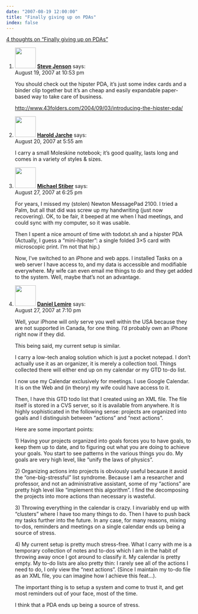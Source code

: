 ```yaml
---
date: "2007-08-19 12:00:00"
title: "Finally giving up on PDAs"
index: false
---
```


[4 thoughts on &ldquo;Finally giving up on PDAs&rdquo;](/lemire/blog/2007/08-19-finally-giving-up-on-pdas)

<ol class="comment-list">
<li id="comment-49448" class="comment even thread-even depth-1">
<div class="comment-author vcard">
<img alt src="https://secure.gravatar.com/avatar/48a8c3b68da8bd6722bd45409b83238a?s=56&#038;d=mm&#038;r=g" srcset="https://secure.gravatar.com/avatar/48a8c3b68da8bd6722bd45409b83238a?s=112&#038;d=mm&#038;r=g 2x" class="avatar avatar-56 photo" height="56" width="56" decoding="async" /> <b class="fn"><a href="http://saladwithsteve.com/" class="url" rel="ugc external nofollow">Steve Jenson</a></b> <span class="says">says:</span> </div>
<div class="comment-metadata"><time datetime="2007-08-19T22:53:06+00:00">August 19, 2007 at 10:53 pm</time></a> </div>
<div class="comment-content">
<p>You should check out the hipster PDA, it&rsquo;s just some index cards and a binder clip together but it&rsquo;s an cheap and easily expandable paper-based way to take care of business.</p>
<p><a href="http://www.43folders.com/2004/09/03/introducing-the-hipster-pda/" rel="nofollow ugc">http://www.43folders.com/2004/09/03/introducing-the-hipster-pda/</a></p>
</div>
</li>
<li id="comment-49449" class="comment odd alt thread-odd thread-alt depth-1">
<div class="comment-author vcard">
<img alt src="https://secure.gravatar.com/avatar/730267beb135f5c28860b280e631cb66?s=56&#038;d=mm&#038;r=g" srcset="https://secure.gravatar.com/avatar/730267beb135f5c28860b280e631cb66?s=112&#038;d=mm&#038;r=g 2x" class="avatar avatar-56 photo" height="56" width="56" decoding="async" /> <b class="fn"><a href="http://jarche.com/" class="url" rel="ugc external nofollow">Harold Jarche</a></b> <span class="says">says:</span> </div>
<div class="comment-metadata"><time datetime="2007-08-20T05:55:54+00:00">August 20, 2007 at 5:55 am</time></a> </div>
<div class="comment-content">
<p>I carry a small Moleskine notebook; it&rsquo;s good quality, lasts long and comes in a variety of styles &amp; sizes.</p>
</div>
</li>
<li id="comment-49460" class="comment even thread-even depth-1">
<div class="comment-author vcard">
<img alt src="https://secure.gravatar.com/avatar/dada9de44173d6c1b13691554ef8e974?s=56&#038;d=mm&#038;r=g" srcset="https://secure.gravatar.com/avatar/dada9de44173d6c1b13691554ef8e974?s=112&#038;d=mm&#038;r=g 2x" class="avatar avatar-56 photo" height="56" width="56" loading="lazy" decoding="async" /> <b class="fn"><a href="https://expert-opinion.blogspot.com/" class="url" rel="ugc external nofollow">Michael Stiber</a></b> <span class="says">says:</span> </div>
<div class="comment-metadata"><time datetime="2007-08-27T18:25:03+00:00">August 27, 2007 at 6:25 pm</time></a> </div>
<div class="comment-content">
<p>For years, I missed my (stolen) Newton MessagePad 2100. I tried a Palm, but all that did was screw up my handwriting (just now recovering). OK, to be fair, it beeped at me when I had meetings, and could sync with my computer, so it was usable.</p>
<p>Then I spent a nice amount of time with todotxt.sh and a hipster PDA (Actually, I guess a &ldquo;mini-hipster&rdquo;: a single folded 3&#215;5 card with microscopic print. I&rsquo;m not that hip.)</p>
<p>Now, I&rsquo;ve switched to an iPhone and web apps. I installed Tasks on a web server I have access to, and my data is accessible and modifiable everywhere. My wife can even email me things to do and they get added to the system. Well, maybe that&rsquo;s not an advantage.</p>
</div>
</li>
<li id="comment-49463" class="comment odd alt thread-odd thread-alt depth-1">
<div class="comment-author vcard">
<img alt src="https://secure.gravatar.com/avatar/6518c23aacab4c42dd2c5b9b57b79fb5?s=56&#038;d=mm&#038;r=g" srcset="https://secure.gravatar.com/avatar/6518c23aacab4c42dd2c5b9b57b79fb5?s=112&#038;d=mm&#038;r=g 2x" class="avatar avatar-56 photo" height="56" width="56" loading="lazy" decoding="async" /> <b class="fn"><a href="https://lemire.me/blog/" class="url" rel="ugc">Daniel Lemire</a></b> <span class="says">says:</span> </div>
<div class="comment-metadata"><time datetime="2007-08-27T19:10:08+00:00">August 27, 2007 at 7:10 pm</time></a> </div>
<div class="comment-content">
<p>Well, your iPhone will only serve you well within the USA because they are not supported in Canada, for one thing. I&rsquo;d probably own an iPhone right now if they did.</p>
<p>This being said, my current setup is similar.</p>
<p>I carry a low-tech analog solution which is just a pocket notepad. I don&rsquo;t actually use it as an organizer, it is merely a collection tool. Things collected there will either end up on my calendar or my GTD to-do list.</p>
<p>I now use my Calendar exclusively for meetings. I use Google Calendar. It is on the Web and (in theory) my wife could have access to it.</p>
<p>Then, I have this GTD todo list that I created using an XML file. The file itself is stored in a CVS server, so it is available from anywhere. It is highly sophisticated in the following sense: projects are organized into goals and I distinguish between &ldquo;actions&rdquo; and &ldquo;next actions&rdquo;.</p>
<p>Here are some important points:</p>
<p>1) Having your projects organized into goals forces you to have goals, to keep them up to date, and to figuring out what you are doing to achieve your goals. You start to see patterns in the various things you do. My goals are very high level, like &ldquo;unify the laws of physics&rdquo;.</p>
<p>2) Organizing actions into projects is obviously useful because it avoid the &ldquo;one-big-stressful&rdquo; list syndrome. Because I am a researcher and professor, and not an administrative assistant, some of my &ldquo;actions&rdquo; are pretty high level like &ldquo;implement this algorithm&rdquo;. I find the decomposing the projects into more actions than necessary is wasteful.</p>
<p>3) Throwing everything in the calendar is crazy. I invariably end up with &ldquo;clusters&rdquo; where I have too many things to do. Then I have to push back my tasks further into the future. In any case, for many reasons, mixing to-dos, reminders and meetings on a single calendar ends up being a source of stress.</p>
<p>4) My current setup is pretty much stress-free. What I carry with me is a temporary collection of notes and to-dos which I am in the habit of throwing away once I got around to classify it. My calendar is pretty empty. My to-do lists are also pretty thin: I rarely see all of the actions I need to do, I only view the &ldquo;next actions&rdquo;. (Since I maintain my to-do file as an XML file, you can imagine how I achieve this feat&#8230;).</p>
<p>The important thing is to setup a system and come to trust it, and get most reminders out of your face, most of the time.</p>
<p>I think that a PDA ends up being a source of stress.</p>
</div>
</li>
</ol>
